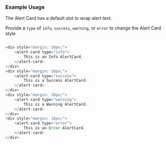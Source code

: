 ### Example Usage

The Alert Card has a default slot to wrap alert text.

Provide a `type` of `info`, `success`, `warning`, or `error` to change the Alert Card style

```js

<div style="margin: 16px;">
    <alert-card type="info">
        This is an Info AlertCard.
    </alert-card>
</div>
<div style="margin: 16px;">
    <alert-card type="success">
        This is a Success AlertCard.
    </alert-card>
</div>
<div style="margin: 16px;">
    <alert-card type="warning">
        This is a Warning AlertCard.
    </alert-card>
</div>
<div style="margin: 16px;">
    <alert-card type="error">
        This is an Error AlertCard.
    </alert-card>
</div>
```
